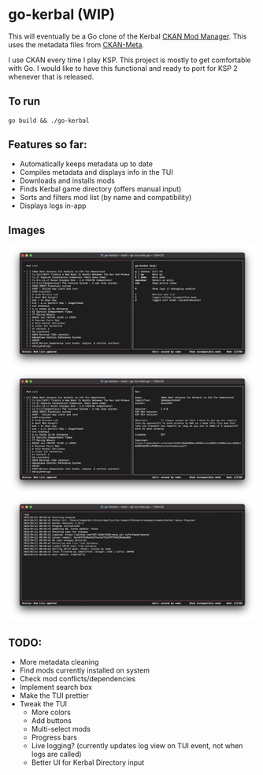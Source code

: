 # go-kerbal (WIP)
 
This will eventually be a Go clone of the Kerbal [CKAN Mod Manager](https://github.com/KSP-CKAN/CKAN). This uses the metadata files from [CKAN-Meta](https://github.com/KSP-CKAN/CKAN-meta).

I use CKAN every time I play KSP. This project is mostly to get comfortable with Go. I would like to have this functional and ready to port for KSP 2 whenever that is released.

## To run
```
go build && ./go-kerbal
```
## Features so far:
 * Automatically keeps metadata up to date
 * Compiles metadata and displays info in the TUI
 * Downloads and installs mods
 * Finds Kerbal game directory (offers manual input)
 * Sorts and filters mod list (by name and compatibility)
 * Displays logs in-app

## Images
![Main View](https://github.com/jedwards1230/go-kerbal/blob/main/screenshots/main.png?raw=true)
![Mod Selected](https://github.com/jedwards1230/go-kerbal/blob/main/screenshots/modInfo.png?raw=true)
![Log View](https://github.com/jedwards1230/go-kerbal/blob/main/screenshots/logs.png?raw=true)

## TODO:
 * More metadata cleaning
 * Find mods currently installed on system
 * Check mod conflicts/dependencies 
 * Implement search box
 * Make the TUI prettier
 * Tweak the TUI
   * More colors
   * Add buttons
   * Multi-select mods
   * Progress bars
   * Live logging? (currently updates log view on TUI event, not when logs are called)
   * Better UI for Kerbal Directory input
